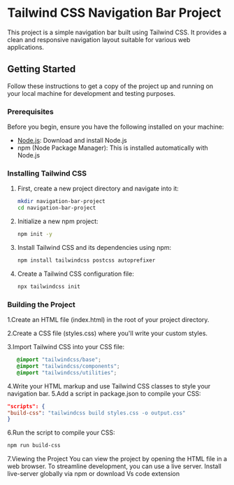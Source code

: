 # Tailwind CSS Navigation Bar Project

This project is a simple navigation bar built using Tailwind CSS. It provides a clean and responsive navigation layout suitable for various web applications.

## Getting Started

Follow these instructions to get a copy of the project up and running on your local machine for development and testing purposes.

### Prerequisites

Before you begin, ensure you have the following installed on your machine:

- [Node.js](https://nodejs.org/): Download and install Node.js
- npm (Node Package Manager): This is installed automatically with Node.js

### Installing Tailwind CSS

1. First, create a new project directory and navigate into it:
   ```bash
   mkdir navigation-bar-project
   cd navigation-bar-project

2. Initialize a new npm project:
   ```bash
   npm init -y

3.  Install Tailwind CSS and its dependencies using npm:
    ```bash
    npm install tailwindcss postcss autoprefixer

4.  Create a Tailwind CSS configuration file:
    ```bash
    npx tailwindcss init

### Building the Project
1.Create an HTML file (index.html) in the root of your project directory.

2.Create a CSS file (styles.css) where you'll write your custom styles.

3.Import Tailwind CSS into your CSS file:
```css
   @import "tailwindcss/base";
   @import "tailwindcss/components";
   @import "tailwindcss/utilities";
```

4.Write your HTML markup and use Tailwind CSS classes to style your navigation bar.
5.Add a script in package.json to compile your CSS:
  ```json
"scripts": {
  "build-css": "tailwindcss build styles.css -o output.css"
}
```
6.Run the script to compile your CSS:
```bash
npm run build-css
```
7.Viewing the Project
You can view the project by opening the HTML file in a web browser. To streamline development, you can use a live server. 
Install live-server globally via npm or download Vs code extension


